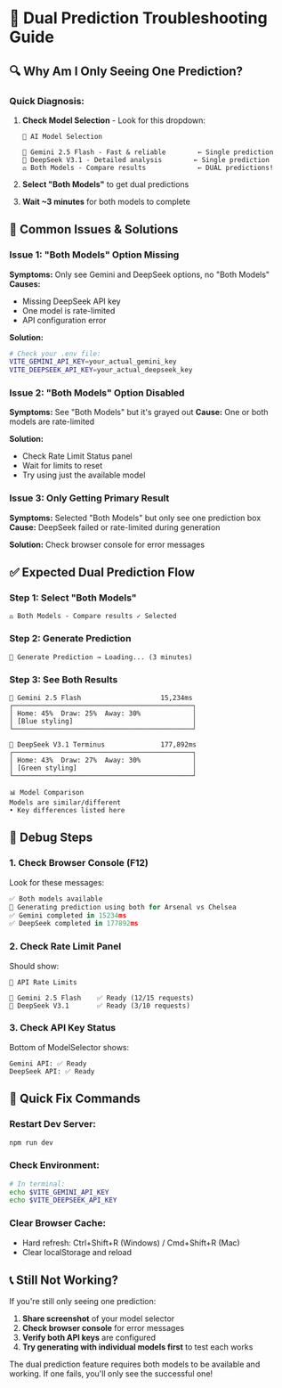 # 🎯 Dual Prediction Troubleshooting Guide

## 🔍 **Why Am I Only Seeing One Prediction?**

### **Quick Diagnosis:**

1. **Check Model Selection** - Look for this dropdown:
   ```
   🤖 AI Model Selection
   
   🔮 Gemini 2.5 Flash - Fast & reliable        ← Single prediction
   🤖 DeepSeek V3.1 - Detailed analysis        ← Single prediction  
   ⚖️ Both Models - Compare results             ← DUAL predictions!
   ```

2. **Select "Both Models"** to get dual predictions
3. **Wait ~3 minutes** for both models to complete

## 🚨 **Common Issues & Solutions**

### **Issue 1: "Both Models" Option Missing**
**Symptoms:** Only see Gemini and DeepSeek options, no "Both Models"
**Causes:**
- Missing DeepSeek API key
- One model is rate-limited
- API configuration error

**Solution:**
```bash
# Check your .env file:
VITE_GEMINI_API_KEY=your_actual_gemini_key
VITE_DEEPSEEK_API_KEY=your_actual_deepseek_key
```

### **Issue 2: "Both Models" Option Disabled**
**Symptoms:** See "Both Models" but it's grayed out
**Cause:** One or both models are rate-limited

**Solution:** 
- Check Rate Limit Status panel
- Wait for limits to reset
- Try using just the available model

### **Issue 3: Only Getting Primary Result**
**Symptoms:** Selected "Both Models" but only see one prediction box
**Cause:** DeepSeek failed or rate-limited during generation

**Solution:** Check browser console for error messages

## ✅ **Expected Dual Prediction Flow**

### **Step 1: Select "Both Models"**
```
⚖️ Both Models - Compare results ✓ Selected
```

### **Step 2: Generate Prediction**
```
🚀 Generate Prediction → Loading... (3 minutes)
```

### **Step 3: See Both Results**
```
🔮 Gemini 2.5 Flash                    15,234ms
┌─────────────────────────────────────────────┐
│ Home: 45%  Draw: 25%  Away: 30%             │
│ [Blue styling]                              │
└─────────────────────────────────────────────┘

🤖 DeepSeek V3.1 Terminus              177,892ms  
┌─────────────────────────────────────────────┐
│ Home: 43%  Draw: 27%  Away: 30%             │
│ [Green styling]                             │
└─────────────────────────────────────────────┘

📊 Model Comparison
Models are similar/different
• Key differences listed here
```

## 🔧 **Debug Steps**

### **1. Check Browser Console (F12)**
Look for these messages:
```javascript
✅ Both models available
🎯 Generating prediction using both for Arsenal vs Chelsea
✅ Gemini completed in 15234ms
✅ DeepSeek completed in 177892ms
```

### **2. Check Rate Limit Panel**
Should show:
```
🚦 API Rate Limits

🔮 Gemini 2.5 Flash    ✅ Ready (12/15 requests)
🤖 DeepSeek V3.1       ✅ Ready (3/10 requests)
```

### **3. Check API Key Status**
Bottom of ModelSelector shows:
```
Gemini API: ✅ Ready
DeepSeek API: ✅ Ready  
```

## 🎯 **Quick Fix Commands**

### **Restart Dev Server:**
```bash
npm run dev
```

### **Check Environment:**
```bash
# In terminal:
echo $VITE_GEMINI_API_KEY
echo $VITE_DEEPSEEK_API_KEY
```

### **Clear Browser Cache:**
- Hard refresh: Ctrl+Shift+R (Windows) / Cmd+Shift+R (Mac)
- Clear localStorage and reload

## 📞 **Still Not Working?**

If you're still only seeing one prediction:

1. **Share screenshot** of your model selector
2. **Check browser console** for error messages  
3. **Verify both API keys** are configured
4. **Try generating with individual models first** to test each works

The dual prediction feature requires both models to be available and working. If one fails, you'll only see the successful one!